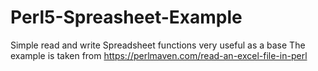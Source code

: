 # Perl5-Spreasheet-Example
Simple read and write Spreadsheet functions very useful as a base
The example is taken from https://perlmaven.com/read-an-excel-file-in-perl
